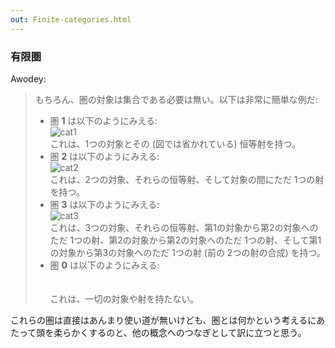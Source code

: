 ```yaml
---
out: Finite-categories.html
---
```


### 有限圏

Awodey:

> もちろん、圏の対象は集合である必要は無い。以下は非常に簡単な例だ:
>
> - 圏 **1** は以下のようにみえる:<br>![cat1](../files/day16-c-1.png)<br>これは、1つの対象とその (図では省かれている) 恒等射を持つ。
> - 圏 **2** は以下のようにみえる:<br>![cat2](../files/day16-c-2.png)<br>これは、2つの対象、それらの恒等射、そして対象の間にただ 1つの射を持つ。
> - 圏 **3** は以下のようにみえる:<br>![cat3](../files/day16-c-3.png)<br>これは、3つの対象、それらの恒等射、第1の対象から第2の対象へのただ 1つの射、第2の対象から第2の対象へのただ 1つの射、そして第1の対象から第3の対象へのただ 1つの射 (前の 2つの射の合成) を持つ。
> - 圏 **0** は以下のようにみえる:<br><br><br>これは、一切の対象や射を持たない。
>

これらの圏は直接はあんまり使い道が無いけども、圏とは何かという考えるにあたって頭を柔らかくするのと、他の概念へのつなぎとして訳に立つと思う。
